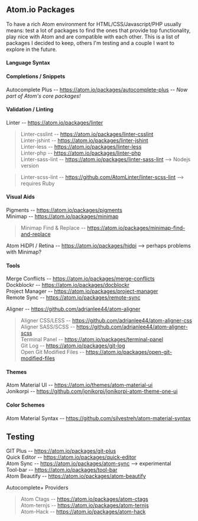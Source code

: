 ## Atom.io Packages
To have a rich Atom environment for HTML/CSS/Javascript/PHP usually means: test a lot of packages to find the ones that provide top functionality, play nice with Atom and are compatible with each other. This is a list of packages I decided to keep, others I'm testing and a couple I want to explore in the future.

#### Language Syntax

#### Completions / Snippets

Autocomplete Plus -- <https://atom.io/packages/autocomplete-plus> -- *Now part of Atom's core packages!*<br>

#### Validation / Linting

Linter -- <https://atom.io/packages/linter><br>
> Linter-csslint -- <https://atom.io/packages/linter-csslint><br>
> Linter-jshint -- <https://atom.io/packages/linter-jshint><br>
> Linter-less -- <https://atom.io/packages/linter-less><br>
> Linter-php -- <https://atom.io/packages/linter-php><br>
> Linter-sass-lint -- <https://atom.io/packages/linter-sass-lint> --> Nodejs version<br>

> Linter-scss-lint -- <https://github.com/AtomLinter/linter-scss-lint> --> requires Ruby<br>

#### Visual Aids

Pigments -- <https://atom.io/packages/pigments><br>
Minimap -- <https://atom.io/packages/minimap><br>
> Minimap Find & Replace -- <https://atom.io/packages/minimap-find-and-replace><br>

Atom HiDPI / Retina -- <https://atom.io/packages/hidpi> --> perhaps problems with Minimap?<br>

#### Tools

Merge Conflicts -- <https://atom.io/packages/merge-conflicts><br>
Dockblockr -- <https://atom.io/packages/docblockr><br>
Project Manager -- <https://atom.io/packages/project-manager><br>
Remote Sync -- <https://atom.io/packages/remote-sync><br>

Aligner -- <https://github.com/adrianlee44/atom-aligner><br>
> Aligner CSS/LESS -- <https://github.com/adrianlee44/atom-aligner-css></br>
> Aligner SASS/SCSS -- <https://github.com/adrianlee44/atom-aligner-scss><br>
Terminal Panel -- <https://atom.io/packages/terminal-panel><br>
Git Log -- <https://atom.io/packages/git-log><br>
Open Git Modified Files -- <https://atom.io/packages/open-git-modified-files><br>

#### Themes

Atom Material UI -- <https://atom.io/themes/atom-material-ui><br>
Jonikorpi -- <https://github.com/jonikorpi/jonikorpi-atom-theme-one-ui><br>

#### Color Schemes

Atom Material Syntax -- <https://github.com/silvestreh/atom-material-syntax><br>

## Testing

GIT Plus -- <https://atom.io/packages/git-plus><br>
Quick Editor -- <https://atom.io/packages/quick-editor><br>
Atom Sync -- <https://atom.io/packages/atom-sync> --> experimental<br>
Tool-bar -- <https://atom.io/packages/tool-bar><br>
Atom Beautify -- <https://atom.io/packages/atom-beautify><br>

Autocomplete+ Providers
> Atom Ctags -- <https://atom.io/packages/atom-ctags><br>
> Atom-ternjs -- <https://atom.io/packages/atom-ternjs><br>
> Atom-Hack -- <https://atom.io/packages/atom-hack><br>
